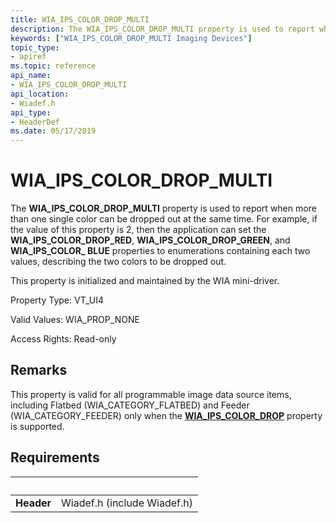 ```yaml
---
title: WIA_IPS_COLOR_DROP_MULTI
description: The WIA_IPS_COLOR_DROP_MULTI property is used to report when more than one single color can be dropped out at the same time.
keywords: ["WIA_IPS_COLOR_DROP_MULTI Imaging Devices"]
topic_type:
- apiref
ms.topic: reference
api_name:
- WIA_IPS_COLOR_DROP_MULTI
api_location:
- Wiadef.h
api_type:
- HeaderDef
ms.date: 05/17/2019
---
```


# WIA\_IPS\_COLOR\_DROP\_MULTI

The **WIA\_IPS\_COLOR\_DROP\_MULTI** property is used to report when more than one single color can be dropped out at the same time. For example, if the value of this property is 2, then the application can set the **WIA\_IPS\_COLOR\_DROP\_RED**, **WIA\_IPS\_COLOR\_DROP\_GREEN**, and **WIA\_IPS\_COLOR\_ BLUE** properties to enumerations containing each two values, describing the two colors to be dropped out.

This property is initialized and maintained by the WIA mini-driver.

Property Type: VT\_UI4

Valid Values: WIA\_PROP\_NONE

Access Rights: Read-only

## Remarks

This property is valid for all programmable image data source items, including Flatbed (WIA\_CATEGORY\_FLATBED) and Feeder (WIA\_CATEGORY\_FEEDER) only when the [**WIA\_IPS\_COLOR\_DROP**](./wia-ips-color-drop.md) property is supported.

## Requirements

| &nbsp; | &nbsp; |
| --- |:--- |
| **Header** | Wiadef.h (include Wiadef.h) |
